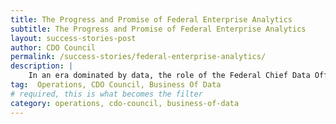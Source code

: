```yaml
---
title: The Progress and Promise of Federal Enterprise Analytics
subtitle: The Progress and Promise of Federal Enterprise Analytics
layout: success-stories-post
author: CDO Council
permalink: /success-stories/federal-enterprise-analytics/
description: |
    In an era dominated by data, the role of the Federal Chief Data Officer (CDO) has emerged as pivotal and transformational, especially in the strategic management and utilization of data. This report examines success factors in implementing enterprise analytics across CFO Act agencies. 
tag:  Operations, CDO Council, Business Of Data
# required, this is what becomes the filter
category: operations, cdo-council, business-of-data
---
```

